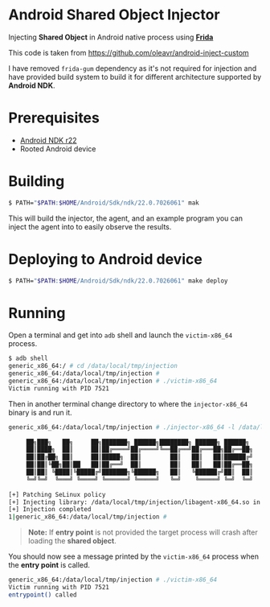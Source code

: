 # Android Shared Object Injector

Injecting **Shared Object** in Android native process using **[Frida](https://github.com/frida/frida)**

This code is taken from https://github.com/oleavr/android-inject-custom

I have removed `frida-gum` dependency as it's not required for injection and have provided build system to build it for different architecture supported by **Android NDK**.


# Prerequisites

- [Android NDK r22](https://dl.google.com/android/repository/android-ndk-r22-linux-x86_64.zip)
- Rooted Android device


# Building

```sh
$ PATH="$PATH:$HOME/Android/Sdk/ndk/22.0.7026061" mak
```

This will build the injector, the agent, and an example program you can inject the agent into to easily observe the results.


# Deploying to Android device

```sh
$ PATH="$PATH:$HOME/Android/Sdk/ndk/22.0.7026061" make deploy
```


# Running

Open a terminal and get into `adb` shell and launch the `victim-x86_64` process.

```sh
$ adb shell
generic_x86_64:/ # cd /data/local/tmp/injection
generic_x86_64:/data/local/tmp/injection # 
generic_x86_64:/data/local/tmp/injection # ./victim-x86_64
Victim running with PID 7521
```

Then in another terminal change directory to where the `injector-x86_64` binary is and run it.

```sh
generic_x86_64:/data/local/tmp/injection # ./injector-x86_64 -l /data/local/tmp/injection/libagent-x86_64.so -e entrypoint -p 7521                                                
                                                                   
	 ██╗███╗   ██╗     ██╗███████╗ ██████╗████████╗ ██████╗ ██████╗  
	 ██║████╗  ██║     ██║██╔════╝██╔════╝╚══██╔══╝██╔═══██╗██╔══██╗ 
	 ██║██╔██╗ ██║     ██║█████╗  ██║        ██║   ██║   ██║██████╔╝ 
	 ██║██║╚██╗██║██   ██║██╔══╝  ██║        ██║   ██║   ██║██╔══██╗ 
	 ██║██║ ╚████║╚█████╔╝███████╗╚██████╗   ██║   ╚██████╔╝██║  ██║ 
	 ╚═╝╚═╝  ╚═══╝ ╚════╝ ╚══════╝ ╚═════╝   ╚═╝    ╚═════╝ ╚═╝  ╚═╝ 
                                                                   
[+] Patching SeLinux policy
[+] Injecting library: /data/local/tmp/injection/libagent-x86_64.so in pid: 7521
[+] Injection completed
1|generic_x86_64:/data/local/tmp/injection #
```

> **Note:** If **entry point** is not provided the target process will crash after loading the **shared object**.


You should now see a message printed by the `victim-x86_64` process when the **entry point** is called.

```sh
generic_x86_64:/data/local/tmp/injection # ./victim-x86_64
Victim running with PID 7521
entrypoint() called
```
